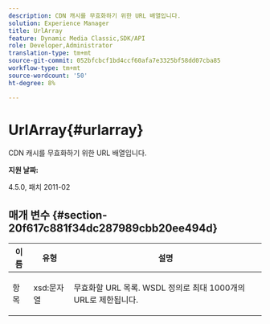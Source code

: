 ```yaml
---
description: CDN 캐시를 무효화하기 위한 URL 배열입니다.
solution: Experience Manager
title: UrlArray
feature: Dynamic Media Classic,SDK/API
role: Developer,Administrator
translation-type: tm+mt
source-git-commit: 052bfcbcf1bd4ccf60afa7e3325bf58dd07cba85
workflow-type: tm+mt
source-wordcount: '50'
ht-degree: 8%

---
```



# UrlArray{#urlarray}

CDN 캐시를 무효화하기 위한 URL 배열입니다.

**지원 날짜:**

4.5.0, 패치 2011-02

## 매개 변수 {#section-20f617c881f34dc287989cbb20ee494d}

<table id="table_A28FC686DFB84198BF6671F953E8F044"> 
 <thead> 
  <tr> 
   <th class="entry"> <b> 이름</b> </th> 
   <th class="entry"> <b> 유형</b> </th> 
   <th class="entry"> <b> 설명</b> </th> 
  </tr> 
 </thead>
 <tbody> 
  <tr valign="top"> 
   <td> <p> <span class="codeph"> <span class="varname"> 항목</span> </span> </p> </td> 
   <td> <p> <span class="codeph"> xsd:문자열</span> </p> </td> 
   <td> <p> 무효화할 URL 목록. WSDL 정의로 최대 1000개의 URL로 제한됩니다. </p> </td> 
  </tr> 
 </tbody> 
</table>

